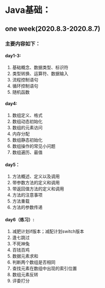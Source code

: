 # Java基础：

## one week(2020.8.3-2020.8.7)

### 主要内容如下：
#### day1-3:
1. 基础概念、数据类型、标识符
2. 类型转换、运算符、数据输入
3. 流程控制语句
4. 循环控制语句
5. 随机函数


#### day4:
1. 数组定义、格式
2. 数组动态初始化
3. 数组的元素访问
4. 内存分配
5. 数组静态初始化
6. 数组操作的常见小问题
7. 数组遍历、最值

#### day5：

1. 方法概述、定义以及调用
2. 带参数方法的定义和调用
3. 带返回值方法的定义和调用
4. 方法的注意事项
5. 方法重载
6. 方法的参数传递

#### day6（练习）:

1. 减肥计划if版本；减配计划switch版本
2. 逢七跳过
3. 不死神兔
4. 百钱百鸡
5. 数据元素求和
6. 判断两个数组是否相同
7. 查找元素在数组中出现的索引位置
8. 数组元素反转
9. 评委打分